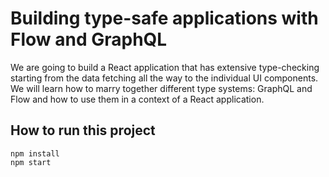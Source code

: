 # Building type-safe applications with Flow and GraphQL

We are going to build a React application that has extensive type-checking starting from the data fetching all the way to the individual UI components. We will learn how to marry together different type systems: GraphQL and Flow and how to use them in a context of a React application.

## How to run this project

```
npm install
npm start
```
